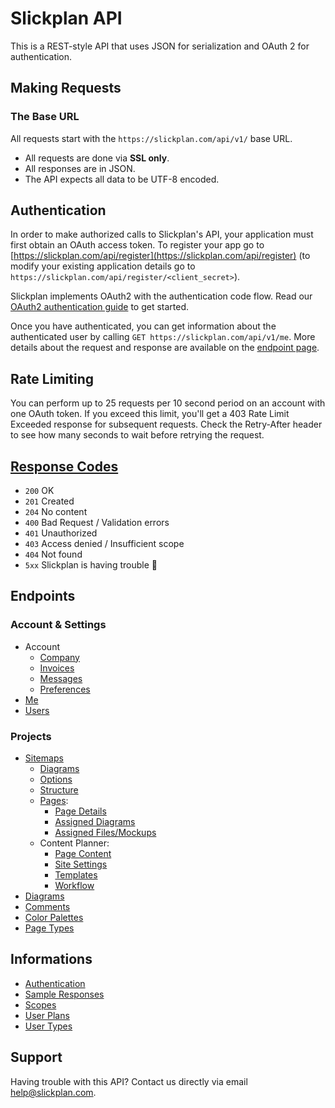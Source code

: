 # Slickplan API

This is a REST-style API that uses JSON for serialization and OAuth 2 for authentication.

## Making Requests

### The Base URL

All requests start with the `https://slickplan.com/api/v1/` base URL.

* All requests are done via **SSL only**.
* All responses are in JSON.
* The API expects all data to be UTF-8 encoded.

## Authentication

In order to make authorized calls to Slickplan's API, your application must first obtain an OAuth access token. To register your app go to [https://slickplan.com/api/register](https://slickplan.com/api/register) (to modify your existing application details go to `https://slickplan.com/api/register/<client_secret>`).

Slickplan implements OAuth2 with the authentication code flow. Read our [OAuth2 authentication guide](./sections/authentication.md) to get started.

Once you have authenticated, you can get information about the authenticated user by calling `GET https://slickplan.com/api/v1/me`. More details about the request and response are available on the [endpoint page](./endpoints/me.md).

## Rate Limiting

You can perform up to 25 requests per 10 second period on an account with one OAuth token. If you exceed this limit, you'll get a 403 Rate Limit Exceeded response for subsequent requests. Check the Retry-After header to see how many seconds to wait before retrying the request.

## [Response Codes](./sections/responses.md)

* `200` OK
* `201` Created
* `204` No content
* `400` Bad Request / Validation errors
* `401` Unauthorized
* `403` Access denied / Insufficient scope
* `404` Not found
* `5xx` Slickplan is having trouble 🤒

## Endpoints

### Account & Settings
* Account
  * [Company](./endpoints/account/company.md)
  * [Invoices](./endpoints/account/invoices.md)
  * [Messages](./endpoints/account/messages.md)
  * [Preferences](./endpoints/account/preferences.md)
* [Me](./endpoints/me.md)
* [Users](./endpoints/users.md)

### Projects
* [Sitemaps](./endpoints/sitemaps.md)
  * [Diagrams](./endpoints/sitemaps/diagrams.md)
  * [Options](./endpoints/sitemaps/options.md)
  * [Structure](./endpoints/sitemaps/structure.md)
  * [Pages](./endpoints/sitemaps/page.md):
    * [Page Details](./endpoints/sitemaps/page.md#get-a-single-page-details)
    * [Assigned Diagrams](./endpoints/sitemaps/page.md#get-a-single-page-diagrams-list)
    * [Assigned Files/Mockups](./endpoints/sitemaps/page.md#get-a-single-page-files-list)
  * Content Planner:
    * [Page Content](./endpoints/sitemaps/page.md#get-a-single-page-content)
    * [Site Settings](./endpoints/sitemaps/content.md#get-site-settings)
    * [Templates](./endpoints/sitemaps/content.md)
    * [Workflow](./endpoints/sitemaps/content.md#get-a-list-of-workflow-statuses)
* [Diagrams](./endpoints/diagrams.md)
* [Comments](./endpoints/comments.md)
* [Color Palettes](./endpoints/palettes.md)
* [Page Types](./endpoints/archetypes.md)

## Informations

* [Authentication](./sections/authentication.md)
* [Sample Responses](./sections/responses.md)
* [Scopes](./sections/scopes.md)
* [User Plans](./endpoints/me.md#user-plans)
* [User Types](./endpoints/me.md#user-types)

## Support

Having trouble with this API? Contact us directly via email [help@slickplan.com](mailto:help@slickplan.com).